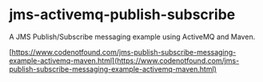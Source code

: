 # jms-activemq-publish-subscribe

A JMS Publish/Subscribe messaging example using ActiveMQ and Maven.

[https://www.codenotfound.com/jms-publish-subscribe-messaging-example-activemq-maven.html](https://www.codenotfound.com/jms-publish-subscribe-messaging-example-activemq-maven.html)

